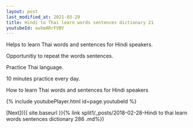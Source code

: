 ```yaml
---
layout: post
last_modified_at: 2021-03-29
title: Hindi to Thai learn words sentences dictionary 21 
youtubeId: auXmARrFVBY
---
```

 
 
Helps to learn Thai words and sentences for Hindi speakers.

Opportunitiy to repeat the words sentences. 

Practice Thai language. 
 
10 minutes practice every day. 
 
How to learn Thai words and sentences for Hindi speakers 
 
{% include youtubePlayer.html id=page.youtubeId %}
 
 
[Next]({{ site.baseurl }}{% link  split1/_posts/2018-02-28-Hindi to thai learn words sentences dictionary 286 .md%})
 
